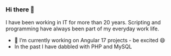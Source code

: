 ### Hi there 👋

I have been working in IT for more than 20 years.
Scripting and programming have always been part of my everyday work life.

- 🔭 I’m currently working on Angular 17 projects - be excited 😄
- In the past I have dabbled with PHP and MySQL

<!--
**sjaroni/sjaroni** is a ✨ _special_ ✨ repository because its `README.md` (this file) appears on your GitHub profile.

Here are some ideas to get you started:

- 🔭 I’m currently working on ...
- 🌱 I’m currently learning ...
- 👯 I’m looking to collaborate on ...
- 🤔 I’m looking for help with ...
- 💬 Ask me about ...
- 📫 How to reach me: ...
- 😄 Pronouns: ...
- ⚡ Fun fact: ...
-->
